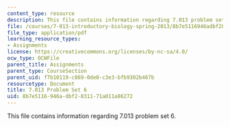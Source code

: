 ```yaml
---
content_type: resource
description: This file contains information regarding 7.013 problem set 6.
file: /courses/7-013-introductory-biology-spring-2013/8b7e5116946adbf2831171a011a86272_MIT7_013S13_Pset_6.pdf
file_type: application/pdf
learning_resource_types:
- Assignments
license: https://creativecommons.org/licenses/by-nc-sa/4.0/
ocw_type: OCWFile
parent_title: Assignments
parent_type: CourseSection
parent_uid: f7b10119-c869-0de0-c3e3-bfb9302b467b
resourcetype: Document
title: 7.013 Problem Set 6
uid: 8b7e5116-946a-dbf2-8311-71a011a86272
---
```

This file contains information regarding 7.013 problem set 6.